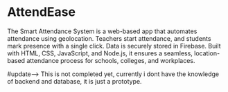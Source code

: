 # AttendEase
The Smart Attendance System is a web-based app that automates attendance using geolocation. Teachers start attendance, and students mark presence with a single click. Data is securely stored in Firebase. Built with HTML, CSS, JavaScript, and Node.js, it ensures a seamless, location-based attendance process for schools, colleges, and workplaces. 

#update-->
This is not completed yet, currently i dont have the knowledge of backend and database, it is just a prototype.
